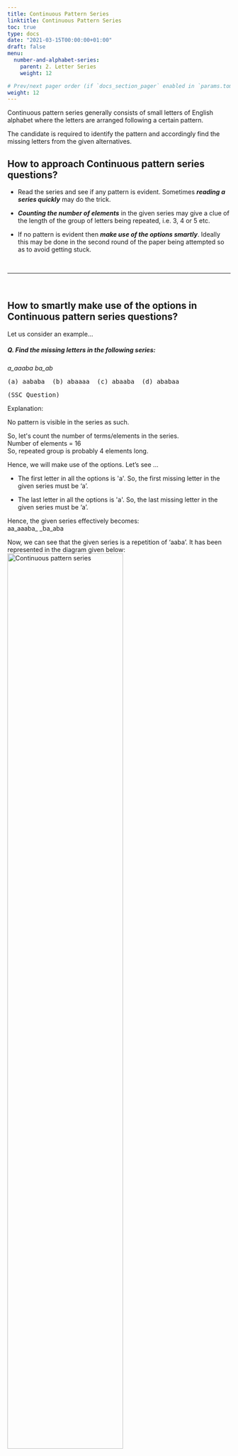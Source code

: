 ```yaml
---
title: Continuous Pattern Series
linktitle: Continuous Pattern Series
toc: true
type: docs
date: "2021-03-15T00:00:00+01:00"
draft: false
menu:
  number-and-alphabet-series:
    parent: 2. Letter Series
    weight: 12

# Prev/next pager order (if `docs_section_pager` enabled in `params.toml`)
weight: 12
---
```


Continuous pattern series generally consists of small letters of English alphabet where the letters are arranged following a certain pattern. 

The candidate is required to identify the pattern and accordingly find the missing letters from the given alternatives.

## How to approach Continuous pattern series questions?

* Read the series and see if any pattern is evident. Sometimes ***reading a series quickly*** may do the trick.

* ***Counting the number of elements*** in the given series may give a clue of the length of the group of letters being repeated, i.e. 3, 4 or 5 etc. 

* If no pattern is evident then ***make use of the options smartly***. Ideally this may be done in the second round of the paper being attempted so as to avoid getting stuck. 

<br><hr><br>

## How to smartly make use of the options in Continuous pattern series questions?

Let us consider an example…

##### Q. Find the missing letters in the following series: <br>
_a_aaaba_ _ba_ab_
<pre>(a) aababa  (b) abaaaa  (c) abaaba  (d) ababaa</pre>
<pre>(SSC Question)</pre>

Explanation:<br>
<div class="Exp">

No pattern is visible in the series as such.

So, let's count the number of terms/elements in the series. <br>
Number of elements = 16 <br>
So, repeated group is probably 4 elements long. <br>

Hence, we will make use of the options. Let’s see ... 

* The first letter in all the options is 'a'. So, the first missing letter in the given series must be ‘a’.

* The last letter in all the options is 'a'. So, the last missing letter in the given series must be ‘a’.

Hence, the given series effectively becomes: <br>
aa_aaaba_ _ba_aba

Now, we can see that the given series is a repetition of ‘aaba’. It has been represented in the diagram given below:
<img src="../../../media/series/continuous-pattern-series.png" alt="Continuous pattern series" style="width:72%;height:72%;">

Answer: (b)
</div> <br>

<br><hr><br>

## Types of Continuous pattern series

Let us consider a few cases ...

### Type 1: Repetition of same group in same form 

These questions are the easiest and the most common of Continuous pattern series questions. 

##### Q. Find the missing letters in the following series: <br>
m _ m _ am _ a _
<pre>(a) mama  (b) amaa  (c) ammm  (d) amam</pre>

Explanation:<br>
<div class="Exp">

Number of elements = 9 <br>
So repeated group is probably 3 elements long. 

Now, we can see that the given series is a repetition of ‘mam’. It has been represented in the diagram given below:
<img src="../../../media/series/continuous-pattern-series1.png" alt="Continuous pattern series" style="width:54%;height:54%;">

Answer: (c)
</div> <br>

### Type 2: Repetition of two groups in same form 

##### Q. Find the missing letters in the following series: <br>
l_n_mllm_n_l
<pre>(a) mnmm  (b) nmmm  (c) mnmn  (d) mnnm</pre>

Explanation:<br>
<div class="Exp">

Number of elements = 12 <br>
So repeated groups are probably 3 or 4 elements long. 

The given series has been represented in the diagram given below:
<img src="../../../media/series/continuous-pattern-series2.png" alt="Continuous pattern series" style="width:72%;height:72%;">

Answer: (d)
</div> <br>

### Type 3: Cyclic Series   

##### Q. Find the missing letters in the following series: <br>
_ ab _ b _ bc _ ca _
<pre>(a) abacb  (b) cacab  (c) accbb  (d) abcca</pre>
<pre>(SSC Question)</pre>

Explanation:<br>
<div class="Exp">

Number of elements = 12 <br>
So repeated groups are probably 3 or 4 elements long.  

The given series has been represented in the diagram given below:
<img src="../../../media/series/continuous-pattern-series3.png" alt="Continuous pattern series" style="width:72%;height:72%;">

You can see that the elements are moving in a cyclic fashion; in clockwise direction to be precise. 

Answer: (b)
</div> <br>

### Type 4: Swap Series   

##### Q. Find the missing letters in the following series: <br>
_ cb _ ca _ bacb _ ca _ bac_ d
<pre>(a) addddb   (b) addbbb  (c) bbbddd  (d) badddb</pre>
<pre>(SSC Question)</pre>

Explanation:<br>
<div class="Exp">

Number of elements = 20 <br>
So repeated groups are probably 4 or 5 elements long.  

The given series has been represented in the diagram given below:
<img src="../../../media/series/continuous-pattern-series4.png" alt="Continuous pattern series" style="width:81%;height:81%;">

You can see that the elements are constantly swapping their places in pairs. 

{{% alert note %}}
This series may also be considered as 'Repetition of two groups in same form', i.e. 'acbd' and 'cadb'.
{{% /alert %}}

Answer: (a)
</div> <br>

### Type 5: Increasing/Decreasing Series     

##### Q. Find the missing letters in the following series: <br>
ZX_TR_NLJ_F
<pre>(a) VRH   (b) UPJ  (c) VPH  (d) UPJ</pre>
<pre>(SSC Question)</pre>

Explanation:<br>
<div class="Exp">

Number of elements = 11 <br>
We can tell by looking at the given series that it’s continuously decreasing (when seen from left to right). 

The given series has been represented in the diagram given below:
<img src="../../../media/series/continuous-pattern-series5.png" alt="Continuous pattern series" style="width:99%;height:99%;">

Answer: (c)
</div> <br>